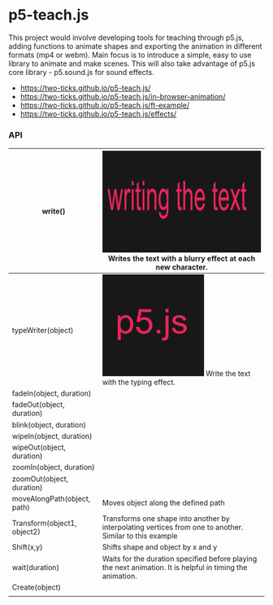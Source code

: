 # p5-teach.js
This project would involve developing tools for teaching through p5.js, adding functions to animate shapes and exporting the animation in different formats (mp4 or webm). Main focus is to introduce a simple, easy to use library to animate and make scenes. This will also take advantage of p5.js core library - p5.sound.js for sound effects.

- https://two-ticks.github.io/p5-teach.js/
- https://two-ticks.github.io/p5-teach.js/in-browser-animation/
- https://two-ticks.github.io/p5-teach.js/ft-example/
- https://two-ticks.github.io/p5-teach.js/effects/

### API 

| write()  | <img src="resources/write.gif" width="600" height="200"> Writes the text with a blurry effect at each new character.   |
|---|---|
| typeWriter(object)  |  <img src="resources/typeWriter.gif" width="200" height="200"> Write the text with the typing effect. |
| fadeIn(object, duration)  |   |
|  fadeOut(object, duration) |   |
|  blink(object, duration) |   |
| wipeIn(object, duration)  |   |
| wipeOut(object, duration)  |   |
|  zoomIn(object, duration) |   |
| zoomOut(object, duration)  |   |
| moveAlongPath(object, path)  |Moves object along the defined path   |
| Transform(object1, object2)  | Transforms one shape into another by interpolating vertices from one to another. Similar to this example  |
| Shift(x,y)  | Shifts shape and object by x and y  |
|wait(duration)   | Waits for the duration specified before playing the next animation. It is helpful in timing the animation.  |
| Create(object)  |   |
|   |   |